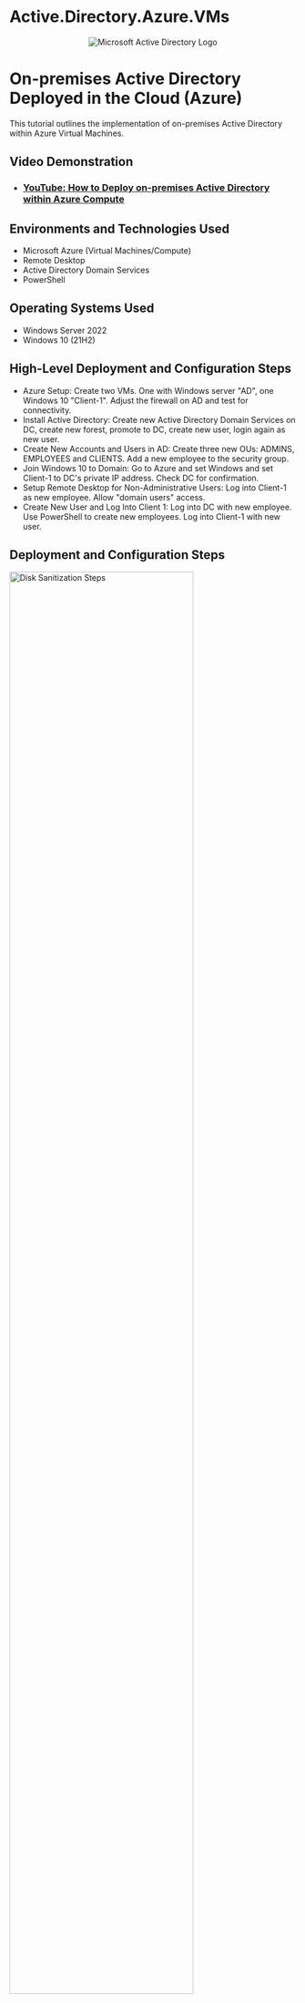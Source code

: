 # Active.Directory.Azure.VMs

<p align="center">
<img src="https://i.imgur.com/pU5A58S.png" alt="Microsoft Active Directory Logo"/>
</p>

<h1>On-premises Active Directory Deployed in the Cloud (Azure)</h1>
This tutorial outlines the implementation of on-premises Active Directory within Azure Virtual Machines.<br />


<h2>Video Demonstration</h2>

- ### [YouTube: How to Deploy on-premises Active Directory within Azure Compute](https://www.youtube.com/watch?v=KYyxUntb6iU)

<h2>Environments and Technologies Used</h2>

- Microsoft Azure (Virtual Machines/Compute)
- Remote Desktop
- Active Directory Domain Services
- PowerShell

<h2>Operating Systems Used </h2>

- Windows Server 2022
- Windows 10 (21H2)

<h2>High-Level Deployment and Configuration Steps</h2>

- Azure Setup: Create two VMs.  One with Windows server "AD", one Windows 10 "Client-1".  Adjust the firewall on AD and test for connectivity.
- Install Active Directory:  Create new Active Directory Domain Services on DC, create new forest, promote to DC, create new user, login again as new user.
- Create New Accounts and Users in AD:  Create three new OUs: ADMINS, EMPLOYEES and CLIENTS.  Add a new employee to the security group.
- Join Windows 10 to Domain:  Go to Azure and set Windows and set Client-1 to DC's private IP address.  Check DC for confirmation.
- Setup Remote Desktop for Non-Administrative Users: Log into Client-1 as new employee.  Allow "domain users" access.  
- Create New User and Log Into Client 1:  Log into DC with new employee.  Use PowerShell to create new employees.  Log into Client-1 with new user.  

<h2>Deployment and Configuration Steps</h2>

<p>
<img src="https://i.imgur.com/kyTDfkX.png" height="80%" width="80%" alt="Disk Sanitization Steps"/>
</p>
<p>
Adjusted firewall on DC-1.
</p>
<br />

<p>
<img src="https://i.imgur.com/0vFTJN7.png" height="80%" width="80%" alt="Disk Sanitization Steps"/>
</p>
<p>
Can now ping DC-1 as firewall has been adjusted.
</p>
<br />

<p>
<img src="https://i.imgur.com/UfQtSbh.png" height="80%" width="80%" alt="Disk Sanitization Steps"/>
</p>
<p>
Create an AD with wizard on DC-1.
</p>
<br />

<p>
<img src="https://i.imgur.com/MLA0gGp.png" height="80%" width="80%" alt="Disk Sanitization Steps"/>
</p>
<p>
Promote to domain controller.
</p>
<br />

<p>
<img src="https://i.imgur.com/GS7Foju.png" height="80%" width="80%" alt="Disk Sanitization Steps"/>
</p>
<p>
Created three new OUs in ADUC.  Have created generic employee John Snow and made member of admins group.
</p>
<br />

<p>
<img src="https://i.imgur.com/rtmGnJA.png" height="80%" width="80%" alt="Disk Sanitization Steps"/>
</p>
<p>
John Snow is now able to login to DC.
</p>
<br />

<p>
<img src="https://i.imgur.com/CnadiTs.png" height="80%" width="80%" alt="Disk Sanitization Steps"/>
</p>
<p>
Changed Client-1's network to private IP of DC through Azure.
</p>
<br />

<p>
<img src="https://i.imgur.com/bFNbuGb.png" height="80%" width="80%" alt="Disk Sanitization Steps"/>
</p>
<p>
Joined Client-1 to domain and gave John Snow ability to log into Client-1.
</p>
<br />

<p>
<img src="https://i.imgur.com/UNS9dvJ.png" height="80%" width="80%" alt="Disk Sanitization Steps"/>
</p>
<p>
Adjusted permissions so all domain users can now access Client-1.
</p>
<br />

<p>
<img src="https://i.imgur.com/Sa6vawk.png" height="80%" width="80%" alt="Disk Sanitization Steps"/>
</p>
<p>
Confirmed on DC, Johns Snow and all domain users l users now able to access Client-1.
</p>
<br />

<p>
<img src="https://i.imgur.com/1Mq8AUb.png" height="80%" width="80%" alt="Disk Sanitization Steps"/>
</p>
<p>
Ran a program in PowershellISE to create random user names.
</p>
<br />

<p>
<img src="https://i.imgur.com/LFBhrEb.png" height="80%" width="80%" alt="Disk Sanitization Steps"/>
</p>
<p>
Hundreds of random user names created (and one I made manually named Harry Potter).
</p>
<br />

<p>
<img src="https://i.imgur.com/l10J4mS.png" height="80%" width="80%" alt="Disk Sanitization Steps"/>
</p>
<p>
Client-1 command line shows user Harry Potter can now access Client-1.
</p>
<br />

<p>
<img src="https://i.imgur.com/DJmEXEB.png" height="80%" width="80%" alt="Disk Sanitization Steps"/>
</p>
<p>
Lorem ipsum dolor sit amet, consectetur adipiscing elit, sed do eiusmod tempor incididunt ut labore et dolore magna aliqua. Ut enim ad minim veniam, quis nostrud exercitation ullamco laboris nisi ut aliquip ex ea commodo consequat. Duis aute irure dolor in reprehenderit in voluptate velit esse cillum dolore eu fugiat nulla pariatur.
</p>
<br />
